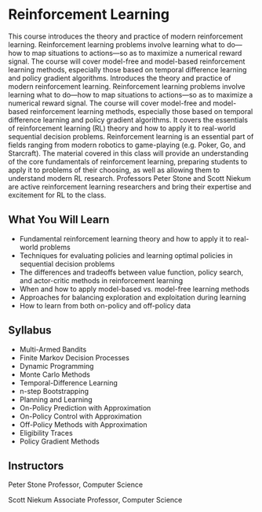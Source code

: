# Reinforcement Learning

This course introduces the theory and practice of modern reinforcement learning. Reinforcement learning problems involve learning what to do—how to map situations to actions—so as to maximize a numerical reward signal. The course will cover model-free and model-based reinforcement learning methods, especially those based on temporal difference learning and policy gradient algorithms. Introduces the theory and practice of modern reinforcement learning. Reinforcement learning problems involve learning what to do—how to map situations to actions—so as to maximize a numerical reward signal. The course will cover model-free and model-based reinforcement learning methods, especially those based on temporal difference learning and policy gradient algorithms. It covers the essentials of reinforcement learning (RL) theory and how to apply it to real-world sequential decision problems. Reinforcement learning is an essential part of fields ranging from modern robotics to game-playing (e.g. Poker, Go, and Starcraft). The material covered in this class will provide an understanding of the core fundamentals of reinforcement learning, preparing students to apply it to problems of their choosing, as well as allowing them to understand modern RL research. Professors Peter Stone and Scott Niekum are active reinforcement learning researchers and bring their expertise and excitement for RL to the class.

## What You Will Learn
- Fundamental reinforcement learning theory and how to apply it to real-world problems
- Techniques for evaluating policies and learning optimal policies in sequential decision problems
- The differences and tradeoffs between value function, policy search, and actor-critic methods in reinforcement learning
- When and how to apply model-based vs. model-free learning methods
- Approaches for balancing exploration and exploitation during learning
- How to learn from both on-policy and off-policy data

## Syllabus
- Multi-Armed Bandits
- Finite Markov Decision Processes
- Dynamic Programming
- Monte Carlo Methods
- Temporal-Difference Learning
- n-step Bootstrapping
- Planning and Learning
- On-Policy Prediction with Approximation
- On-Policy Control with Approximation
- Off-Policy Methods with Approximation
- Eligibility Traces
- Policy Gradient Methods

## Instructors
Peter Stone
Professor, Computer Science

Scott Niekum
Associate Professor, Computer Science